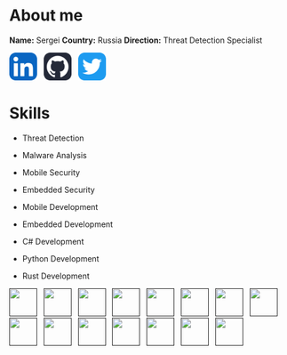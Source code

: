 # About me
**Name:** Sergei
**Country:** Russia
**Direction:** Threat Detection Specialist

[<img src="https://raw.githubusercontent.com/tandpfun/skill-icons/main/icons/LinkedIn.svg" width="50" height="50">](https://www.linkedin.com/infokek)
&nbsp;
[<img src="https://raw.githubusercontent.com/tandpfun/skill-icons/main/icons/Github-Dark.svg" width="50" height="50">](https://github.com/infokek)
&nbsp;
[<img src="https://raw.githubusercontent.com/tandpfun/skill-icons/main/icons/Twitter.svg" width="50" height="50">](https://x.com/infokek_)

# Skills
- Threat Detection
- Malware Analysis
- Mobile Security
- Embedded Security

- Mobile Development
- Embedded Development
- C# Development
- Python Development
- Rust Development

[<img src="https://user-images.githubusercontent.com/25181517/186884150-05e9ff6d-340e-4802-9533-2c3f02363ee3.png" width="50" height="50">]()
&nbsp;
[<img src="https://github-production-user-asset-6210df.s3.amazonaws.com/76662862/283240699-2481dc48-be6b-4ebb-9e8c-3b957efe69fa.png" width="50" height="50">]()
&nbsp;
[<img src="https://user-images.githubusercontent.com/25181517/183423507-c056a6f9-1ba8-4312-a350-19bcbc5a8697.png" width="50" height="50">]()
&nbsp;
[<img src="https://user-images.githubusercontent.com/25181517/121405384-444d7300-c95d-11eb-959f-913020d3bf90.png" width="50" height="50">]()
&nbsp;
[<img src="https://user-images.githubusercontent.com/25181517/121405754-b4f48f80-c95d-11eb-8893-fc325bde617f.png" width="50" height="50">]()
&nbsp;
[<img src="https://user-images.githubusercontent.com/25181517/117207330-263ba280-adf4-11eb-9b97-0ac5b40bc3be.png" width="50" height="50">]()
&nbsp;
[<img src="https://user-images.githubusercontent.com/25181517/192599922-3a8ceb1c-ff1d-40bc-b73c-99ea1182d8ad.png" width="50" height="50">]()
&nbsp;
[<img src="https://user-images.githubusercontent.com/25181517/117208740-bfb78400-adf5-11eb-97bb-09072b6bedfc.png" width="50" height="50">]()
&nbsp;
[<img src="https://user-images.githubusercontent.com/25181517/183896128-ec99105a-ec1a-4d85-b08b-1aa1620b2046.png" width="50" height="50">]()
&nbsp;
[<img src="https://user-images.githubusercontent.com/25181517/182884894-d3fa6ee0-f2b4-4960-9961-64740f533f2a.png" width="50" height="50">]()
&nbsp;
[<img src="https://github-production-user-asset-6210df.s3.amazonaws.com/136815194/291010856-50342602-8025-4030-b492-550f2eaa4073.png" width="50" height="50">]()
&nbsp;
[<img src="https://user-images.githubusercontent.com/25181517/117269608-b7dcfb80-ae58-11eb-8e66-6cc8753553f0.png" width="50" height="50">]()
&nbsp;
[<img src="https://user-images.githubusercontent.com/25181517/186150304-1568ffdf-4c62-4bdc-9cf1-8d8efcea7c5b.png" width="50" height="50">]()
&nbsp;
[<img src="https://user-images.githubusercontent.com/25181517/186150365-da1eccce-6201-487c-8649-45e9e99435fd.png" width="50" height="50">]()
&nbsp;
[<img src="https://user-images.githubusercontent.com/25181517/121406611-a8246b80-c95e-11eb-9b11-b771486377f6.png" width="50" height="50">]()
&nbsp;

<!--
**infokek/infokek** is a ✨ _special_ ✨ repository because its `README.md` (this file) appears on your GitHub profile.

Here are some ideas to get you started:

- 🔭 I’m currently working on ...
- 🌱 I’m currently learning ...
- 👯 I’m looking to collaborate on ...
- 🤔 I’m looking for help with ...
- 💬 Ask me about ...
- 📫 How to reach me: ...
- 😄 Pronouns: ...
- ⚡ Fun fact: ...
-->
